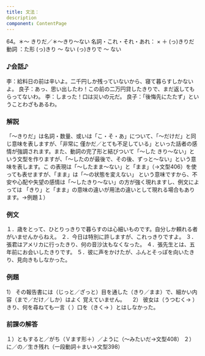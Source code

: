 ```yaml
---
title: 文法：
description
component: ContentPage
---
```



64。＊～ きりだ／＊～きり～ない
名詞・これ・それ・あれ： × ＋ (っ)きりだ
動詞 ：た形 (っ)きり ～ ない
(っ)きりで ～ ない
### ♪会話♪
李：給料日の前は辛いよ。二千円しか残っていないから、寝て暮らすしかないよ。 良子：あっ、思い出したわ！この前の二万円貸したきりで、まだ返してもらってないわ。
李：しまった！口は災いの元だ。
良子：「後悔先にたたず」ということわざもあるわ。
### 解説
「～きりだ」は名詞・数量、或いは「こ・そ・あ」について、「～だけだ」と同じ意味を表しますが、「非常に 僅かだ／とても不足している」といった話者の感情が強調されます。また、動詞の完了形と結びついて「～した きり～ない」という文型を作りますが、「～したのが最後で、その後、ずっと～ない」という意味を表します。こ の表現は「～したまま～ない」と「まま」（→文型406）を使っても表せますが、「まま」は「～の状態を変えない」 という意味ですから、不安や心配や失望の感情は「～したきり～ない」の方が強く現れますし、例文によっては 「きり」と「まま」の意味の違いが用法の違いとして現れる場合もあります。→例題１）
### 例文
１．歳をとって、ひとりっきりで暮らすのは心細いものです。自分しか頼れる者がいませんからねえ。
２．今日は特別に許しますが、これっきりですよ。
３．張君はアメリカに行ったきり、何の音沙汰もなくなった。
４．張先生とは、五年前にお会いしたきりです。
５．彼に声をかけたが、ふんとそっぽを向いたきり、見向きもしなかった。
### 例題
1） その報告書には（じっと／ざっと）目を通した（きり／まま）で、細かい内容（まで／だけ／しか）はよく
覚えていません。    
2） 彼女は（うつむく→ ）きり、何を尋ねても一言（ ）口を（きく→ ）とはしなかった。
### 前課の解答
１）ともすると／がち（Ｖます形＋）／ように（～みたいだ→文型408）
２）に／の／生き残れ（一段動詞＋まい→文型398）
